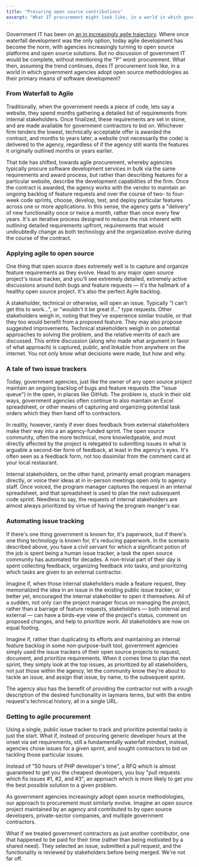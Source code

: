 ```yaml
---
title: "Procuring open source contributions"
excerpt: "What IT procurement might look like, in a world in which government agencies adopt open source methodologies as their primary means of development"
---
```


Government IT has been on [an in increasingly agile trajectory](/2011/11/29/towards-a-more-agile-government/). Where once waterfall development was the only option, today agile development has become the norm, with agencies increasingly turning to open source platforms and open source solutions. But no discussion of government IT would be complete, without mentioning the "P" word: procurement. What then, assuming the trend continues, does IT procurement look like, in a world in which government agencies adopt open source methodologies as their primary means of software development?

### From Waterfall to Agile

Traditionally, when the government needs a piece of code, lets say a website, they spend months gathering a detailed list of requirements from internal stakeholders. Once finalized, these requirements are set in stone, and are made available for government contractors to bid on. Whichever firm tenders the lowest, technically acceptable offer is awarded the contract, and months to years later, a website (not necessarily the code) is delivered to the agency, regardless of if the agency still wants the features it originally outlined months or years earlier.

That tide has shifted, towards agile procurement, whereby agencies typically procure software development services in bulk via the same requirements and award process, but rather than describing features for a particular website, describe the development capabilities of the firm. Once the contract is awarded, the agency works with the vendor to maintain an ongoing backlog of feature requests and over the course of two- to four-week code sprints, choose, develop, test, and deploy particular features across one or more applications. In this sense, the agency gets a "delivery" of new functionality once or twice a month, rather than once every few years. It's an iterative process designed to reduce the risk inherent with outlining detailed requirements upfront, requirements that would undoubtedly change as both technology and the organization evolve during the course of the contract.

### Applying agile to open source

One thing that open source does extremely well is to capture and organize feature requirements as they evolve. Head to any major open source project's issue tracker, and you'll see extremely detailed, extremely active discussions around both bugs and feature requests — it's the hallmark of a healthy open source project. It's also the perfect Agile backlog.

A stakeholder, technical or otherwise, will open an issue. Typically "I can't get this to work...", or "wouldn't it be great if..." type requests. Other stakeholders weigh in, noting that they've experience similar trouble, or that they too would benefit from a proposed feature. They may also propose suggested improvements. Technical stakeholders weigh in on potential approaches to solving the problem, and the relative merrits of each are discussed. This entire discussion (along who made what argument in favor of what approach) is captured, public, and linkable from anywhere on the internet. You not only know what decisions were made, but how and why.

### A tale of two issue trackers

Today, government agencies, just like the owner of any open source project maintain an ongoing backlog of bugs and feature requests (the "issue queue") in the open, in places like GitHub. The problem is, stuck in their old ways, government agencies often continue to also maintain an Excel spreadsheet, or other means of capturing and organizing potential task orders which they then hand off to contractors.

In reality, however, rarely if ever does feedback from external stakeholders make their way into a an agency-funded sprint. The open source community, often the more technical, more knowledgeable, and most directly affected by the project is relegated to submitting issues in what is arguable a second-tier form of feedback, at least in the agency's eyes. It's often seen as a feedback form, not too dissimilar from the comment card at your local restaurant.

Internal stakeholders, on the other hand, primarily email program managers directly, or voice their ideas at in in-person meetings open only to agency staff. Once voiced, the program manager captures the request in an internal spreadsheet, and that spreadsheet is used to plan the next subsequent code sprint. Needless to say, the requests of internal stakeholders are almost always prioritized by virtue of having the program manger's ear.

### Automating issue tracking

If there's one thing government is known for, it's paperwork, but if there's one thing technology is known for, it's reducing paperwork. In the scenario described above, you have a civil servant for which a significant potion of the job is spent being a human issue tracker, a task the open source community has automated for decades. A non-trivial part of their day is spent collecting feedback, organizing feedback into tasks, and prioritizing which tasks are given to an external contractor.

Imagine if, when those internal stakeholders made a feature request, they memorialized the idea in an issue in the existing public issue tracker, or better yet, encouraged the internal stakeholder to open it themselves. All of a sudden, not only can the project manager focus on managing the project, rather than a barrage of feature requests, stakeholders — both internal and external — can have a birds-eye view of the project's status, comment on proposed changes, and help to prioritize work. All stakeholders are now on equal footing.

Imagine if, rather than duplicating its efforts and maintaining an internal feature backlog in some non-purpose-built tool, government agencies simply used the issue trackers of their open source projects to request, document, and prioritize requirements. When it comes time to plan the next sprint, they simply look at the top issues, as prioritized by all stakeholders, not just those within the agency, let the community know they're about to tackle an issue, and assign that issue, by name, to the subsequent sprint.

The agency also has the benefit of providing the contractor not with a rough description of the desired functionality in laymans terms, but with the entire request's technical history, all in a single URL.

### Getting to agile procurement

Using a single, public issue tracker to track and prioritize potential tasks is just the start. What if, instead of procuring generic developer hours at the onset via set requirements, still a fundamentally waterfall mindset, instead, agencies chose issues for a given sprint, and sought contractors to bid on tackling those particular issues.

Instead of "50 hours of PHP developer's time", a RFQ which is almost guaranteed to get you the cheapest developers, you buy "pull requests which fix issues #1, #2, and #3", an approach which is more likely to get you the best possible solution to a given problem.

As government agencies increasingly adopt open source methodologies, our approach to procurement must similarly evolve. Imagine an open source project maintained by an agency and contributed to by open source developers, private-sector companies, and multiple government contractors.

What if we treated government contractors as just another contributor, one that happened to be paid for their time (rather than being motivated by a shared need). They selected an issue, submitted a pull request, and the functionality is reviewed by stakeholders before being merged. We're not far off.
